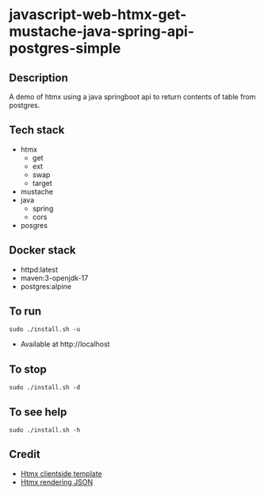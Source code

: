 # javascript-web-htmx-get-mustache-java-spring-api-postgres-simple

## Description
A demo of htmx using a java springboot
api to return contents of table from
postgres.

## Tech stack
- htmx
    - get
    - ext
    - swap
    - target
- mustache
- java
    - spring
    - cors
- posgres

## Docker stack
- httpd:latest
- maven:3-openjdk-17
- postgres:alpine

## To run
`sudo ./install.sh -u`
- Available at http://localhost

## To stop
`sudo ./install.sh -d`

## To see help
`sudo ./install.sh -h`

## Credit
- [Htmx clientside template](https://htmx.org/extensions/client-side-templates/)
- [Htmx rendering JSON](https://marcus-obst.de/blog/htmx-json-handling)